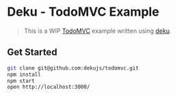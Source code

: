 # Deku - TodoMVC Example

> This is a WIP [TodoMVC](http://todomvc.com/) example written
> using [deku](https://github.com/segmentio/deku).

## Get Started

```sh
git clone git@github.com:dekujs/todomvc.git
npm install
npm start
open http://localhost:3000/
```
